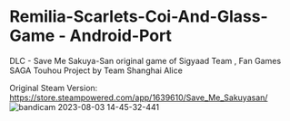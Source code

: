 # Remilia-Scarlets-Coi-And-Glass-Game - Android-Port
DLC - Save Me Sakuya-San
original game of Sigyaad Team , Fan Games SAGA Touhou Project by Team Shanghai Alice

Original Steam Version: https://store.steampowered.com/app/1639610/Save_Me_Sakuyasan/
![bandicam 2023-08-03 14-45-32-441](https://github.com/DropSonic0/Remilia-Scarlets-Coin-And-Glass-Game/assets/130788813/f9e74ca3-fc04-4dc3-aad9-017fb98e2a7d)
